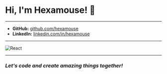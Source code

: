 # Hi, I'm Hexamouse! 👋
---
- **GitHub:** [github.com/hexamouse](https://github.com/hexamouse)
- **LinkedIn:** [linkedin.com/in/hexamouse](https://www.linkedin.com/in/hexamouse)
---
![React](https://skillicons.dev/icons?i=react,next,nuxt,php,sqlserver,python,nodejs,javascript,html,tailwindcss,css)

---
### *Let's code and create amazing things together!*

